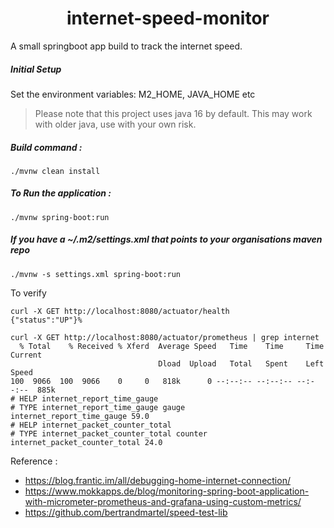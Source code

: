 <h1 align="center">
    internet-speed-monitor
</h1>
A small springboot app build to track the internet speed.

##### Initial Setup
Set the environment variables:
M2_HOME, JAVA_HOME etc

> Please note that this project uses java 16 by default. This may work with older java, use with your own risk.

##### Build command :
`./mvnw clean install`

##### To Run the application :
`./mvnw spring-boot:run`

##### If you have a ~/.m2/settings.xml that points to your organisations maven repo
`./mvnw -s settings.xml spring-boot:run`

To verify
```shell
curl -X GET http://localhost:8080/actuator/health
{"status":"UP"}%
```
```shell
curl -X GET http://localhost:8080/actuator/prometheus | grep internet
  % Total    % Received % Xferd  Average Speed   Time    Time     Time  Current
                                 Dload  Upload   Total   Spent    Left  Speed
100  9066  100  9066    0     0   818k      0 --:--:-- --:--:-- --:--:--  885k
# HELP internet_report_time_gauge
# TYPE internet_report_time_gauge gauge
internet_report_time_gauge 59.0
# HELP internet_packet_counter_total
# TYPE internet_packet_counter_total counter
internet_packet_counter_total 24.0
```

Reference :
* https://blog.frantic.im/all/debugging-home-internet-connection/
* https://www.mokkapps.de/blog/monitoring-spring-boot-application-with-micrometer-prometheus-and-grafana-using-custom-metrics/
* https://github.com/bertrandmartel/speed-test-lib
